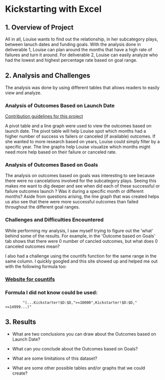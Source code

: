# Kickstarting with Excel

## 1. Overview of Project
All in all, Louise wants to find out the relationship, in her subcategory plays, between lanuch dates and funding goals. With the analysis done in deliverable 1, Louise can plan around the months that have a high rate of failures and turn it around. For deliverable 2, Louise can easily analyze who had the lowest and highest percentage rate based on goal range.

## 2. Analysis and Challenges
 The analysis was done by using different tables that allows readers to easily view and analyze.

### Analysis of Outcomes Based on Launch Date
[Contribution guidelines for this project](resources/Outcomes_vs_Goals.png)


A pivot table and a line graph were used to view the outcomes based on launch date. The pivot table will help Louise spot which months had a higher number of success vs failers or canceled (if available) outcomes. If she wanted to more research based on years, Louise could simply filter by a specific year. The line graphs help Louise visualize which months might need more help based on their failure or canceled rate.


### Analysis of Outcomes Based on Goals
The analysis on outcomes based on goals was interesting to see because there were no cancelations involved for the subcategory plays. Seeing this makes me want to dig deeper and see when did each of these successful or failure outcomes launch ? Was it during a specific month or different months? Aside from questions arising, the line graph that was created helps us also see that there were more successful outcomes than failed throughout the different goal ranges.

### Challenges and Difficulties Encountered
While performing my analysis, I saw myself trying to figure out the 'what' behind some of the results. For example, in the 'Outcome based on Goals' tab shows that there were 0 number of cancled outcomes, but what does 0 canceled outcomes mean?  

I also had a challenge using the countifs function for the same range in the same column. I quickly googled and this site showed up and helped me out with the following formula too:

###			[Website for countifs](https://www.ablebits.com/office-addins-blog/2014/07/10/excel-countifs-multiple-criteria/)

###			Formula I did not know could be used: 
			"(...Kickstarter!$D:$D,">=10000",Kickstarter!$D:$D,"<=14999...)"

## 3. Results

- What are two conclusions you can draw about the Outcomes based on Launch Date?

- What can you conclude about the Outcomes based on Goals?

- What are some limitations of this dataset?

- What are some other possible tables and/or graphs that we could create?
